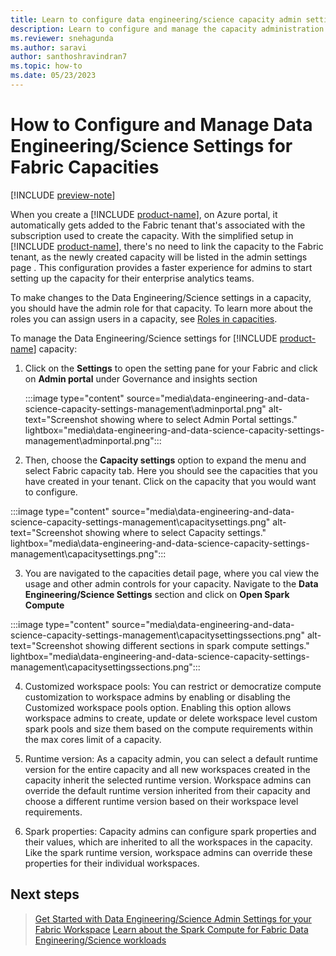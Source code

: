 ```yaml
---
title: Learn to configure data engineering/science capacity admin settings in Fabric
description: Learn to configure and manage the capacity administration settings for data engineering/science workloads in Fabric
ms.reviewer: snehagunda
ms.author: saravi
author: santhoshravindran7
ms.topic: how-to
ms.date: 05/23/2023
---
```


# How to Configure and Manage Data Engineering/Science Settings for Fabric Capacities

[!INCLUDE [preview-note](../includes/preview-note.md)]

When you create a [!INCLUDE [product-name](../includes/product-name.md)], on Azure portal, it automatically gets added to the Fabric tenant that's associated with the subscription used to create the capacity. With the simplified setup in [!INCLUDE [product-name](../includes/product-name.md)], there's no need to link the capacity to the Fabric tenant, as the newly created capacity will be listed in the admin settings page . This configuration provides a faster experience for admins to start setting up the capacity for their enterprise analytics teams.

To make changes to the Data Engineering/Science settings in a capacity, you should have the admin role for that capacity. To learn more about the roles you can assign users in a capacity, see [Roles in capacities](../admin/admin-roles.md).

To manage the Data Engineering/Science settings for [!INCLUDE [product-name](../includes/product-name.md)] capacity:

1. Click on the **Settings** to open the setting pane for your Fabric and click on **Admin portal** under Governance and insights section

   :::image type="content" source="media\data-engineering-and-data-science-capacity-settings-management\adminportal.png" alt-text="Screenshot showing where to select Admin Portal settings." lightbox="media\data-engineering-and-data-science-capacity-settings-management\adminportal.png":::

2. Then, choose the **Capacity settings** option to expand the menu and select Fabric capacity tab. Here you should see the capacities that you have created in your tenant. Click on the capacity that you would want to configure.

:::image type="content" source="media\data-engineering-and-data-science-capacity-settings-management\capacitysettings.png" alt-text="Screenshot showing where to select Capacity settings." lightbox="media\data-engineering-and-data-science-capacity-settings-management\capacitysettings.png":::

3. You are navigated to the capacities detail page, where you cal view the usage and other admin controls for your capacity. Navigate to the **Data Engineering/Science Settings** section and click on **Open Spark Compute** 

  :::image type="content" source="media\data-engineering-and-data-science-capacity-settings-management\capacitysettingssections.png" alt-text="Screenshot showing different sections in spark compute settings." lightbox="media\data-engineering-and-data-science-capacity-settings-management\capacitysettingssections.png":::

4. Customized workspace pools: You can restrict or democratize compute customization to workspace admins by enabling or disabling the Customized workspace pools option. Enabling this option allows workspace admins to create, update or delete workspace level custom spark pools and size them based on the compute requirements within the max cores limit of a capacity. 

5. Runtime version: As a capacity admin, you can select a default runtime version for the entire capacity and all new workspaces created in the capacity inherit the selected runtime version. Workspace admins can override the default runtime version inherited from their capacity and choose a different runtime version based on their workspace level requirements. 

6. Spark properties: Capacity admins can configure spark properties and their values, which are inherited to all the workspaces in the capacity. Like the spark runtime version, workspace admins can override these properties for their individual workspaces. 


## Next steps

>[Get Started with Data Engineering/Science Admin Settings for your Fabric Workspace](data-engineering-and-science-workspace-admin-settings.md)
>[Learn about the Spark Compute for Fabric Data Engineering/Science workloads](spark-compute.md)
